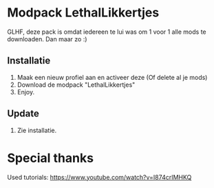 # Modpack LethalLikkertjes

GLHF, deze pack is omdat iedereen te lui was om 1 voor 1 alle mods te downloaden. Dan maar zo :)

## Installatie
1. Maak een nieuw profiel aan en activeer deze (Of delete al je mods)
2. Download de modpack "LethalLikkertjes"
3. Enjoy.

## Update
1. Zie installatie.

# Special thanks
Used tutorials: https://www.youtube.com/watch?v=I874crIMHKQ
